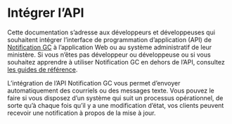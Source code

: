 # Intégrer l’API

Cette documentation s’adresse aux développeurs et développeuses qui souhaitent intégrer l’interface de programmation d’application (API) de [Notification GC](https://notification.canada.ca/?lang=fr) à l’application Web ou au système administratif de leur ministère. Si vous n’êtes pas développeur ou développeuse ou si vous souhaitez apprendre à utiliser Notification GC en dehors de l’API, consultez [les guides de référence](https://notification.canada.ca/guides-reference).

L’intégration de l’API Notification GC vous permet d’envoyer automatiquement des courriels ou des messages texte. Vous pouvez le faire si vous disposez d’un système qui suit un processus opérationnel, de sorte qu’à chaque fois qu’il y a une modification d’état, vos clients peuvent recevoir une notification à propos de la mise à jour.
